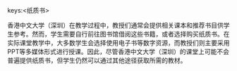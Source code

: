 keys:<纸质书>


香港中文大学（深圳）在教学过程中，教授们通常会提供相关课本和推荐书目供学生参考。然而，学生需要自行前往图书馆借阅这些书籍，或者选择购买纸质书。在实际课堂教学中，大多数学生会选择使用电子书等数字资源，而教授们则主要采用PPT等多媒体形式进行授课。因此，尽管香港中文大学（深圳）的课堂上可能不会普遍提供纸质书，但学生仍然可以通过其他途径获取所需的教材。
